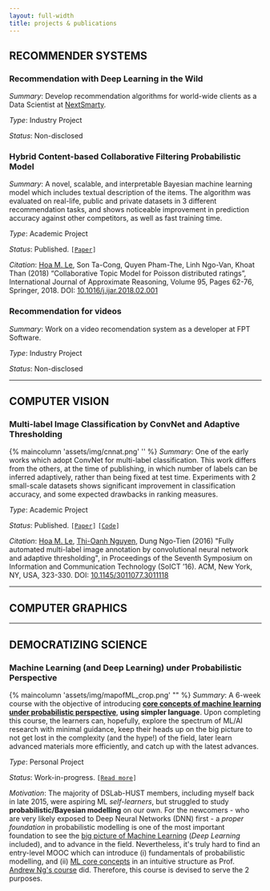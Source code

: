 ```yaml
---
layout: full-width
title: projects & publications
---
```

## RECOMMENDER SYSTEMS
### **Recommendation with Deep Learning in the Wild**
*Summary*: Develop recommendation algorithms for world-wide clients as a Data Scientist at [NextSmarty](https://www.nextsmarty.com/).

*Type*: Industry Project

*Status*: Non-disclosed

### **Hybrid Content-based Collaborative Filtering Probabilistic Model**
<!-- {% maincolumn 'assets/img/cnnat.png' '' %} -->
*Summary*: A novel, scalable, and interpretable Bayesian machine learning model which includes textual description of the items. The algorithm was evaluated on real-life, public and private datasets in 3 different recommendation tasks, and shows noticeable improvement in prediction accuracy against other competitors, as well as fast training time. 

*Type*: Academic Project

*Status*: Published. `[`[`Paper`](https://doi.org/10.1016/j.ijar.2018.02.001)`]`

*Citation*: <u>Hoa M. Le</u>, Son Ta-Cong, Quyen Pham-The, Linh Ngo-Van, Khoat Than (2018) “Collaborative Topic Model for Poisson distributed ratings”, International Journal of Approximate Reasoning, Volume 95, Pages 62-76, Springer, 2018. DOI: [10.1016/j.ijar.2018.02.001](https://doi.org/10.1016/j.ijar.2018.02.001)

### **Recommendation for videos**
*Summary*: Work on a video recomendation system as a developer at FPT Software.

*Type*: Industry Project

*Status*: Non-disclosed

---
## COMPUTER VISION
### **Multi-label Image Classification by ConvNet and Adaptive Thresholding**
{% maincolumn 'assets/img/cnnat.png' '' %}
*Summary*: One of the early works which adopt ConvNet for multi-label classification. This work differs from the others, at the time of publishing, in which number of labels can be inferred adaptively, rather than being fixed at test time. Experiments with 2 small-scale datasets shows significant improvement in classification accuracy, and some expected drawbacks in ranking measures.

*Type*: Academic Project

*Status*: Published. `[`[`Paper`](https://doi.org/10.1145/3011077.3011118)`]` `[`[`Code`](https://github.com/hoamle/multiLabel)`]`

*Citation*: <u>Hoa M. Le</u>, [Thi-Oanh Nguyen](https://soict.hust.edu.vn/en/index.php/our_team/nguyen-thi-oanh-phd/), Dung Ngo-Tien (2016) "Fully automated multi-label image annotation by convolutional neural network and adaptive thresholding", in Proceedings of the Seventh Symposium on Information and Communication Technology (SoICT ’16). ACM, New York, NY, USA, 323-330. DOI: [10.1145/3011077.3011118](https://doi.org/10.1145/3011077.3011118)

---
## COMPUTER GRAPHICS

---
## DEMOCRATIZING SCIENCE
### **Machine Learning (and Deep Learning) under Probabilistic Perspective**
{% maincolumn 'assets/img/mapofML_crop.png' "" %}
*Summary*: A 6-week course with the objective of introducing [**core concepts of machine learning under probabilistic perspective**](/articles/16/essence-machine-deep-learning/), **using simpler language**. Upon completing this course, the learners can, hopefully, explore the spectrum of ML/AI research with minimal guidance, keep their heads up on the big picture to not get lost in the complexity (and the hype!) of the field, later learn advanced materials more efficiently, and catch up with the latest advances.

*Type*: Personal Project

*Status*: Work-in-progress. `[`[`Read more`](/articles/16/essence-machine-deep-learning)`]`

*Motivation*: The majority of DSLab-HUST members, including myself back in late 2015, were aspiring ML *self-learners*, but struggled to study **probabilistic/Bayesian modelling** on our own. For the newcomers - who are very likely exposed to Deep Neural Networks (DNN) first - a *proper foundation* in probabilistic modelling is one of the most important foundation to see the [big picture of Machine Learning](/articles/16/essence-machine-deep-learning#map) (*Deep Learning* included), and to advance in the field. Nevertheless, it's truly hard to find an entry-level MOOC which can introduce (i) fundamentals of probabilistic modelling, and  (ii) [ML core concepts](/articles/16/essence-machine-deep-learning#core) in an intuitive structure as Prof. [Andrew Ng's course](https://www.coursera.org/learn/machine-learning) did. Therefore, this course is devised to serve the 2 purposes. 
